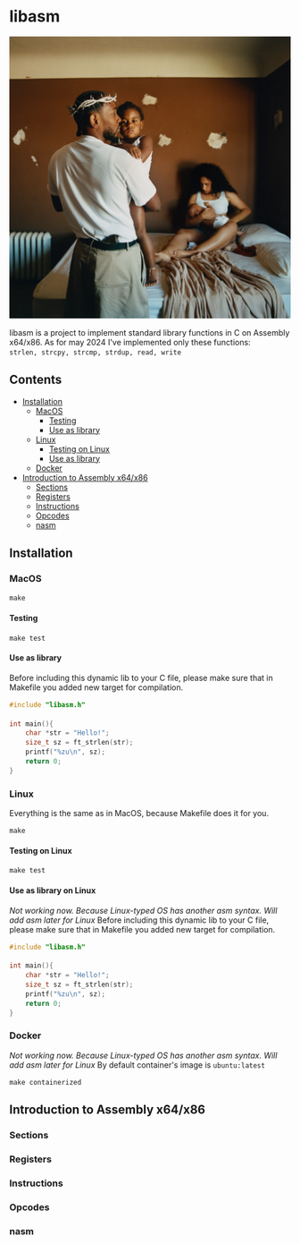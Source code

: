 # libasm
![Kendrick Lamar](./screens/MMandTBS.webp)

libasm is a project to implement standard library functions in C on Assembly x64/x86.
As for may 2024 I've implemented only these functions:<br>
`strlen, strcpy, strcmp, strdup, read, write`

## Contents
- [Installation](#installation)
  - [MacOS](#macos)
    - [Testing](#testing)
    - [Use as library](#use-as-library)
  - [Linux](#linux)
    - [Testing on Linux](#testing-on-linux)
    - [Use as library](#use-as-library-on-linux)
  - [Docker](#docker)
- [Introduction to Assembly x64/x86](#introduction-to-assembly-x64x86)
  - [Sections](#sections)
  - [Registers](#registers)
  - [Instructions](#instructions)
  - [Opcodes](#opcodes)
  - [nasm](#nasm)

## Installation
### MacOS
```shell
make
```

#### Testing
```shell
make test
```
#### Use as library
Before including this dynamic lib to your C file, please make sure that in Makefile you added new target for compilation.
```c
#include "libasm.h"

int main(){
    char *str = "Hello!";
    size_t sz = ft_strlen(str);
    printf("%zu\n", sz);
    return 0;
}
```
### Linux
Everything is the same as in MacOS, because Makefile does it for you. 
```shell
make
```
#### Testing on Linux
```shell
make test
```
#### Use as library on Linux
*Not working now. Because Linux-typed OS has another asm syntax. Will add asm later for Linux*
Before including this dynamic lib to your C file, please make sure that in Makefile you added new target for compilation.
```c
#include "libasm.h"

int main(){
    char *str = "Hello!";
    size_t sz = ft_strlen(str);
    printf("%zu\n", sz);
    return 0;
}
```

### Docker
*Not working now. Because Linux-typed OS has another asm syntax. Will add asm later for Linux*
By default container's image is `ubuntu:latest`
```shell
make containerized
```

## Introduction to Assembly x64/x86
### Sections

### Registers

### Instructions

### Opcodes

### nasm
